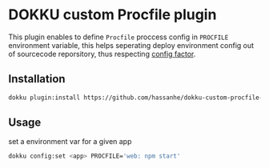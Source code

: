 # DOKKU custom Procfile plugin
This plugin enables to define `Procfile` proccess config in `PROCFILE` environment variable, this helps seperating deploy environment config out of sourcecode reporsitory, thus respecting [config factor](https://12factor.net/config).

## Installation
```bash
dokku plugin:install https://github.com/hassanhe/dokku-custom-procfile-plugin.git
```

## Usage
set a environment var for a given app
```bash
dokku config:set <app> PROCFILE='web: npm start' 
```

